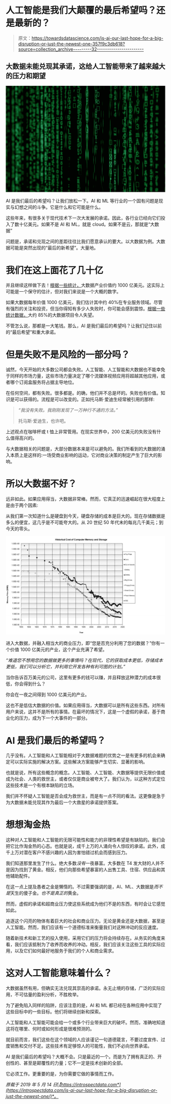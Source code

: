 # 人工智能是我们大颠覆的最后希望吗？还是最新的？

> 原文：<https://towardsdatascience.com/is-ai-our-last-hope-for-a-big-disruption-or-just-the-newest-one-357f9c3db618?source=collection_archive---------32----------------------->

## 大数据未能兑现其承诺，这给人工智能带来了越来越大的压力和期望

![](img/116b1fb2d2cc725976dc33ef0a01be9d.png)

AI 是我们最后的希望吗？让我们放松一下。AI 和 ML 等行业的一个固有问题是现实与幻想之间的斗争。它是什么和它可能是什么。

这些年来，有很多关于现代技术下一次大发展的承诺。因此，各行业已经向它们投入了数十亿美元。如果不是 AI 和 ML，就是 cloud。如果不是云，那就是“大数据”

问题是，承诺和兑现之间的差距往往比我们愿意承认的要大。以大数据为例。大数据可能是突然出现的“最后的新希望”。大量地。

# 我们在这上面花了几十亿

并且继续这样做下去！[根据一些统计，](https://www.marketwatch.com/press-release/big-data-market-2018-global-analysis-industry-demand-trends-size-opportunities-forecast-2023-2018-08-31)大数据产业价值约 1000 亿美元。这实际上可能是一个保守的估计，但对我们来说是一个大概的数字。

如果大数据每年价值 1000 亿美元，我们估计其中约 40%在专业服务领域。尽管有强烈的关注和投资，但当你得知有多少人失败时，你可能会感到震惊。[根据一些统计数据，](http://www.digitaljournal.com/tech-and-science/technology/big-data-strategies-disappoint-with-85-percent-failure-rate/article/508325)大约 85%的大数据项目令人失望。

不管怎么说，那都是一大笔钱。那么，AI 是我们最后的希望吗？让我们记住以前的“最后希望”和重大承诺。

# 但是失败不是风险的一部分吗？

诚然，今天开始的大多数公司都会失败。人工智能、人工智能和大数据也不能幸免于同样的市场力量，这些市场力量决定了哪个流媒体视频应用将超越其他应用，或者哪个订阅盒服务将占据主导地位。

在任何空间，都有失败。很多都是。的确，他们并不总是坏的。失败也有价值。知识是可以获得的。流程是可以改变的。正如托马斯·爱迪生经常被引用的那样:

> *“我没有失败。我刚刚发现了一万种行不通的方法。”*
> 
> 托马斯·爱迪生，也许吧。

上述观点在咖啡杯或 t 恤上非常管用。在现实世界中，200 亿美元的失败没有什么值得高兴的。

与大数据相关的问题是，大部分数据本来是可以避免的。我们所看到的大数据的涌入本质上是这样的:一场受商业影响的运动，它对商业决策的制定产生了巨大的影响。

# 所以大数据不好？

远非如此。如果应用得当，大数据非常棒。然而，它真正的迅速崛起在很大程度上是由于两个因素:

从我们第一次知道什么是硬盘到今天，硬盘存储的成本是巨大的。现在存储数据是多么的便宜，这几乎是不可能夸大的。从 20 世纪 50 年代末的每兆几千美元；到今天的零头。

![](img/1f58f6400ae451fe9958ec4f87bd2e40.png)

进入大数据，并融入相当大的商业压力，即“您是否充分利用了您的数据？”你有一个价值 1000 亿美元的产业，这个产业充满了希望。

*“难道您不想用您的数据做更多的事情吗？在现代，它的获取成本更低，存储成本更低，我们可以分析它，并利用它开发各种有利可图的计划。”*

当你告诉百万美元的公司，这里有更多的钱可以赚，并且释放这种潜力的成本很低，你会得到什么？

你会在一夜之间得到 1000 亿美元的产业。

这也不是低估大数据的价值。如果应用得当，大数据可以是所有这些东西。对所有用户来说，这并不是所有的事情。在最坏的情况下，这是一个虚假的承诺，基于商业化的压力，成为下一个大事件的一部分。

# AI 是我们最后的希望吗？

几乎没有。人工智能和人工智能相对于大数据难题的优势之一是有更多的机会来确定可以实际实施的解决方案。这些解决方案能够产生切实、显著的影响。

也就是说，所有这些概念的概念。人工智能、人工智能、大数据等提供无限价值或成为社会、人类的救世主，或者仅仅是商业被夸大了。我们认为，以这种方式定位这些技术是一个有根本缺陷的立场。

我们并不怀疑人工智能是否会成为救世主，而是有一点不同的看法。这更像是急于为大数据未能兑现其作为最后一个大救星的承诺提供答案。

# 想想淘金热

这种对人工智能和人工智能的无限可能性和能力的非理性希望是有缺陷的。我们会把它比作淘金热的心态。也就是说，成千上万的人涌向令人惊叹的承诺。此外，成千上万对潜在客户不感兴趣的人因为害怕错过机会而感到压力。

我们知道那里发生了什么。绝大多数*没有*一夜暴富。大多数在 T4 发大财的人并不是因为找到了黄金。相反，他们向那些希望暴富的人出售工具、住宿、供应品和其他辅助配件。

在这一点上提及愚者之金是懒惰的。不过需要强调的是，AI、ML、大数据是*而不是*天生的傻子金。*也不是真正的*黄金。

然而，虚假的承诺和超商业压力使这些系统成为他们不是的东西，有时会让它感觉如此。

追逐这个闪亮的物体有着巨大的社会和商业压力。无论是黄金还是大数据，甚至是人工智能。然而，我们应该有一个道德标准来衡量我们对这种冲动的反应速度。

随着新技术和新工艺的投入使用，采用它们的压力将会持续存在。从务实的角度来看，我们应该抵制为了收养而收养的冲动。相反，我们应该关注这些工具的实际应用，以及它们如何最好地服务于我们的个人和商业需求。

# 这对人工智能意味着什么？

大数据虽然有用，但确实无法兑现其崇高的承诺。永无止境的存储，广泛的实际应用，不可估量的盈利分析，不胜枚举。

为了避免陷入同样的陷阱，应该注意的是，AI 和 ML 都已经在各种应用中实现了这些目标中的一些目标。他们将继续创新和探索。

人工智能和人工智能可能会给一个或多个行业带来巨大的破坏。然而，准确地知道这将在哪里、何时或如何形成是很难预测的。

就目前而言，我们这些在这个领域的人应该谨记一句道德箴言，不要过度宣传、过度销售和交付不足。这些技术有足够惊人的可能性，我们不必向世界承诺。

AI 是我们最后的希望吗？大概不会。只是最近的一个。而是为了拥有真正的、开创性的、甚至是颠覆性的力量；它不一定是技术创新的全部。

它必须工作。更重要的是，为你需要它做的事情而工作。

*原载于 2019 年 5 月 14 日*[*【https://introspectdata.com*](https://introspectdata.com/is-ai-our-last-hope-for-a-big-disruption-or-just-the-newest-one/)*。*
